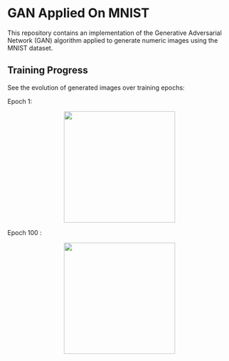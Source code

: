# GAN Applied On MNIST

This repository contains an implementation of the Generative Adversarial Network (GAN) algorithm applied to generate numeric images using the MNIST dataset.

## Training Progress

See the evolution of generated images over training epochs:


  Epoch 1:    
  
  <p align="center">
    <img src="https://github.com/medaliess/GAN_AppliedOn_MNIST/assets/135135121/38247d84-0b27-465b-bc76-f2bab753605d" width="250" height="250">
  </p>


  Epoch 100  :
<p align="center">
  <img src="https://github.com/medaliess/GAN_AppliedOn_MNIST/assets/135135121/63875169-db0d-403e-a7d3-329701e796ce" width="250" height="250">
</p>

